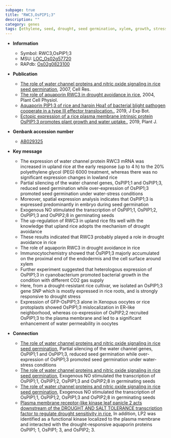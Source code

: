 ```yaml
---
subpage: true
title: "RWC3,OsPIP1;3"
description: ""
category: genes
tags: [ethylene, seed, drought, seed germination, xylem, growth, stress, plasma membrane, drought stress]
---
```


* **Information**  
    + Symbol: RWC3,OsPIP1;3  
    + MSU: [LOC_Os02g57720](http://rice.plantbiology.msu.edu/cgi-bin/ORF_infopage.cgi?orf=LOC_Os02g57720)  
    + RAPdb: [Os02g0823100](http://rapdb.dna.affrc.go.jp/viewer/gbrowse_details/irgsp1?name=Os02g0823100)  

* **Publication**  
    + [The role of water channel proteins and nitric oxide signaling in rice seed germination](http://www.ncbi.nlm.nih.gov/pubmed?term=The+role+of+water+channel+proteins+and+nitric+oxide+signaling+in+rice+seed+germination%5BTitle%5D), 2007, Cell Res.
    + [The role of aquaporin RWC3 in drought avoidance in rice](http://www.ncbi.nlm.nih.gov/pubmed?term=The+role+of+aquaporin+RWC3+in+drought+avoidance+in+rice%5BTitle%5D), 2004, Plant Cell Physiol.
    + [Aquaporin PIP1;3 of rice and harpin Hpa1 of bacterial blight pathogen cooperate in a type III effector translocation.](http://www.ncbi.nlm.nih.gov/pubmed?term=Aquaporin+PIP1;3+of+rice+and+harpin+Hpa1+of+bacterial+blight+pathogen+cooperate+in+a+type+III+effector+translocation.%5BTitle%5D), 2019, J Exp Bot.
    + [Ectopic expression of a rice plasma membrane intrinsic protein OsPIP1;3 promotes plant growth and water uptake.](http://www.ncbi.nlm.nih.gov/pubmed?term=Ectopic+expression+of+a+rice+plasma+membrane+intrinsic+protein+OsPIP1;3+promotes+plant+growth+and+water+uptake.%5BTitle%5D), 2019, Plant J.

* **Genbank accession number**  
    + [AB029325](http://www.ncbi.nlm.nih.gov/nuccore/AB029325)

* **Key message**  
    + The expression of water channel protein RWC3 mRNA was increased in upland rice at the early response (up to 4 h) to the 20% polyethylene glycol (PEG) 6000 treatment, whereas there was no significant expression changes in lowland rice
    + Partial silencing of the water channel genes, OsPIP1;1 and OsPIP1;3, reduced seed germination while over-expression of OsPIP1;3 promoted seed germination under water-stress conditions
    + Moreover, spatial expression analysis indicates that OsPIP1;3 is expressed predominantly in embryo during seed germination
    + Exogenous NO stimulated the transcription of OsPIP1;1, OsPIP1;2, OsPIP1;3 and OsPIP2;8 in germinating seeds
    + The up-regulation of RWC3 in upland rice fits well with the knowledge that upland rice adopts the mechanism of drought avoidance
    + These results indicated that RWC3 probably played a role in drought avoidance in rice
    + The role of aquaporin RWC3 in drought avoidance in rice
    + Immunocytochemistry showed that OsPIP1;3 majorly accumulated on the proximal end of the endodermis and the cell surface around xylem
    + Further experiment suggested that heterologous expression of OsPIP1;3 in cyanobacterium promoted bacterial growth in the condition with different CO2 gas supply
    + Here, from a drought-resistant rice cultivar, we isolated an OsPIP1;3 gene SNP which is mostly expressed in rice roots, and is strongly responsive to drought stress
    + Expression of GFP-OsPIP1;3 alone in Xenopus oocytes or rice protoplasts showed OsPIP1;3 mislocalization in ER-like neighborhood, whereas co-expression of OsPIP2;2 recruited OsPIP1;3 to the plasma membrane and led to a significant enhancement of water permeability in oocytes

* **Connection**  
    + [The role of water channel proteins and nitric oxide signaling in rice seed germination](http://www.ncbi.nlm.nih.gov/pubmed?term=The+role+of+water+channel+proteins+and+nitric+oxide+signaling+in+rice+seed+germination%5BTitle%5D), Partial silencing of the water channel genes, OsPIP1;1 and OsPIP1;3, reduced seed germination while over-expression of OsPIP1;3 promoted seed germination under water-stress conditions
    + [The role of water channel proteins and nitric oxide signaling in rice seed germination](http://www.ncbi.nlm.nih.gov/pubmed?term=The+role+of+water+channel+proteins+and+nitric+oxide+signaling+in+rice+seed+germination%5BTitle%5D), Exogenous NO stimulated the transcription of OsPIP1;1, OsPIP1;2, OsPIP1;3 and OsPIP2;8 in germinating seeds
    + [The role of water channel proteins and nitric oxide signaling in rice seed germination](http://www.ncbi.nlm.nih.gov/pubmed?term=The+role+of+water+channel+proteins+and+nitric+oxide+signaling+in+rice+seed+germination%5BTitle%5D), Exogenous NO stimulated the transcription of OsPIP1;1, OsPIP1;2, OsPIP1;3 and OsPIP2;8 in germinating seeds
    + [Plasma membrane receptor-like kinase leaf panicle 2 acts downstream of the DROUGHT AND SALT TOLERANCE transcription factor to regulate drought sensitivity in rice](http://www.ncbi.nlm.nih.gov/pubmed?term=Plasma+membrane+receptor-like+kinase+leaf+panicle+2+acts+downstream+of+the+DROUGHT+AND+SALT+TOLERANCE+transcription+factor+to+regulate+drought+sensitivity+in+rice%5BTitle%5D), In addition, LP2 was identified as a functional kinase localized to the plasma membrane and interacted with the drought-responsive aquaporin proteins OsPIP1; 1, OsPIP1; 3, and OsPIP2; 3.



